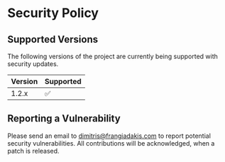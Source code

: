 # Security Policy

## Supported Versions

The following versions of the project are
currently being supported with security updates.

| Version | Supported          |
|---------| ------------------ |
| 1.2.x   | :white_check_mark: |

## Reporting a Vulnerability

Please send an email to [dimitris@frangiadakis.com](mailto:dimitris@frangiadakis.com) to report potential security vulnerabilities.
All contributions will be acknowledged, when a patch is released.